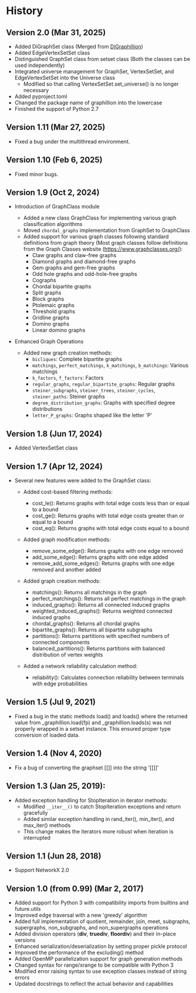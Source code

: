 # History

## Version 2.0 (Mar 31, 2025)

- Added DiGraphSet class (Merged from [DiGraphillion](https://github.com/ComputerAlgorithmsGroupAtKyotoU/digraphillion))
- Added EdgeVertexSetSet class
- Distinguished GraphSet class from setset class (Both the classes can be used independently)
- Integrated universe management for GraphSet, VertexSetSet, and EdgeVertexSetSet into the Universe class
  - Modified so that calling VertexSetSet.set_universe() is no longer necessary
- Added pyproject.toml
- Changed the package name of graphillion into the lowercase
- Finished the support of Python 2.7

## Version 1.11 (Mar 27, 2025)

- Fixed a bug under the multithread environment.

## Version 1.10 (Feb 6, 2025)

- Fixed minor bugs.

## Version 1.9 (Oct 2, 2024)

- Introduction of GraphClass module
   - Added a new class GraphClass for implementing various graph classification algorithms
   - Moved `chordal_graphs` implementation from GraphSet to GraphClass
   - Added support for various graph classes following standard definitions from graph theory (Most graph classes follow definitions from the Graph Classes website (https://www.graphclasses.org/):
     - Claw graphs and claw-free graphs
     - Diamond graphs and diamond-free graphs
     - Gem graphs and gem-free graphs
     - Odd hole graphs and odd-hole-free graphs
     - Cographs
     - Chordal bipartite graphs
     - Split graphs
     - Block graphs
     - Ptolemaic graphs
     - Threshold graphs
     - Gridline graphs
     - Domino graphs
     - Linear domino graphs

- Enhanced Graph Operations
   - Added new graph creation methods:
     - `bicliques`: Complete bipartite graphs
     - `matchings`, `perfect_matchings`, `k_matchings`, `b_matchings`: Various matchings
     - `k_factors`, `f_factors`: Factors
     - `regular_graphs`, `regular_bipartite_graphs`: Regular graphs
     - `steiner_subgraphs`, `steiner_trees`, `steiner_cycles`, `steiner_paths`: Steiner graphs
     - `degree_distribution_graphs`: Graphs with specified degree distributions
     - `letter_P_graphs`: Graphs shaped like the letter 'P'

## Version 1.8 (Jun 17, 2024)

- Added VertexSetSet class

## Version 1.7 (Apr 12, 2024)

- Several new features were added to the GraphSet class:

  - Added cost-based filtering methods:

    - cost_le(): Returns graphs with total edge costs less than or equal to a bound
    - cost_ge(): Returns graphs with total edge costs greater than or equal to a bound
    - cost_eq(): Returns graphs with total edge costs equal to a bound


  - Added graph modification methods:

    - remove_some_edge(): Returns graphs with one edge removed
    - add_some_edge(): Returns graphs with one edge added
    - remove_add_some_edges(): Returns graphs with one edge removed and another added


  - Added graph creation methods:

    - matchings(): Returns all matchings in the graph
    - perfect_matchings(): Returns all perfect matchings in the graph
    - induced_graphs(): Returns all connected induced graphs
    - weighted_induced_graphs(): Returns weighted connected induced graphs
    - chordal_graphs(): Returns all chordal graphs
    - bipartite_graphs(): Returns all bipartite subgraphs
    - partitions(): Returns partitions with specified numbers of connected components
    - balanced_partitions(): Returns partitions with balanced distribution of vertex weights
  - Added a network reliability calculation method:

    - reliability(): Calculates connection reliability between terminals with edge probabilities

## Version 1.5 (Jul 9, 2021)

- Fixed a bug in the static methods load() and loads() where the returned value from _graphillion.load(fp) and _graphillion.loads(s) was not properly wrapped in a setset instance. This ensured proper type conversion of loaded data.

## Version 1.4 (Nov 4, 2020)

- Fix a bug of converting the graphset [[]] into the string '[[]]'

## Version 1.3 (Jan 25, 2019):
- Added exception handling for StopIteration in iterator methods:
  - Modified `__iter__()` to catch StopIteration exceptions and return gracefully
  - Added similar exception handling in rand_iter(), min_iter(), and max_iter() methods
  - This change makes the iterators more robust when iteration is interrupted

## Version 1.1 (Jun 28, 2018)

- Support NetworkX 2.0

## Version 1.0 (from 0.99) (Mar 2, 2017)

- Added support for Python 3 with compatibility imports from builtins and future.utils
- Improved edge traversal with a new 'greedy' algorithm
- Added full implementation of quotient, remainder, join, meet, subgraphs, supergraphs, non_subgraphs, and non_supergraphs operations
- Added division operators (__div__, __truediv__, __floordiv__) and their in-place versions
- Enhanced serialization/deserialization by setting proper pickle protocol
- Improved the performance of the excluding() method
- Added OpenMP parallelization support for graph generation methods
- Changed syntax for range/xrange to be compatible with Python 3
- Modified error raising syntax to use exception classes instead of string errors
- Updated docstrings to reflect the actual behavior and capabilities
